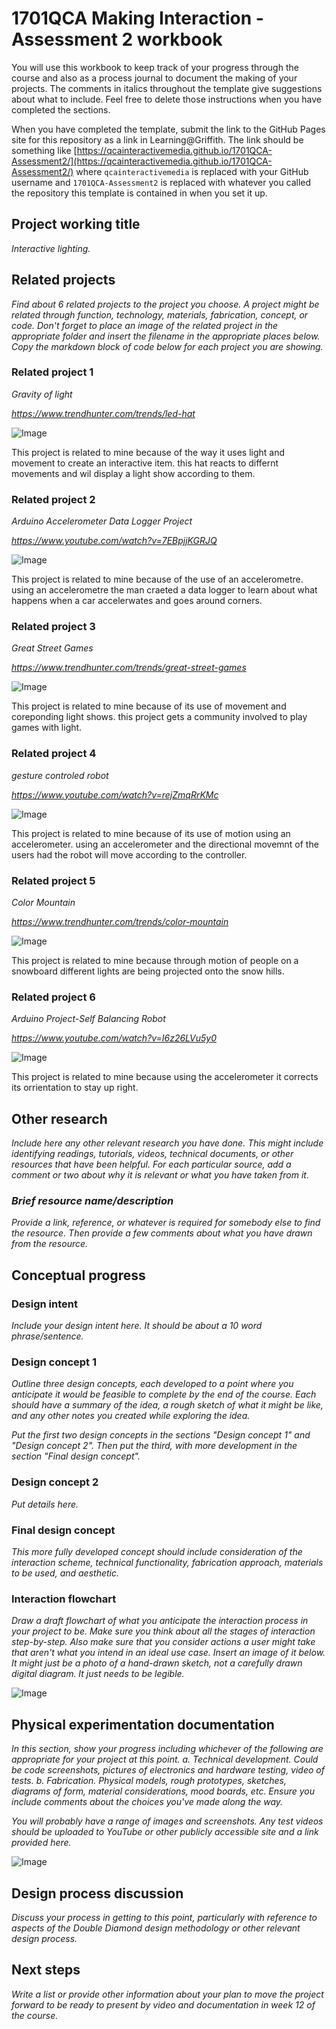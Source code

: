 # 1701QCA Making Interaction - Assessment 2 workbook

You will use this workbook to keep track of your progress through the course and also as a process journal to document the making of your projects. The comments in italics throughout the template give suggestions about what to include. Feel free to delete those instructions when you have completed the sections.

When you have completed the template, submit the link to the GitHub Pages site for this repository as a link in Learning@Griffith. The link should be something like [https://qcainteractivemedia.github.io/1701QCA-Assessment2/](https://qcainteractivemedia.github.io/1701QCA-Assessment2/) where `qcainteractivemedia` is replaced with your GitHub username and `1701QCA-Assessment2` is replaced with whatever you called the repository this template is contained in when you set it up.

## Project working title ##
*Interactive lighting.*

## Related projects ##
*Find about 6 related projects to the project you choose. A project might be related through  function, technology, materials, fabrication, concept, or code. Don't forget to place an image of the related project in the appropriate folder and insert the filename in the appropriate places below. Copy the markdown block of code below for each project you are showing.*

### Related project 1 ###
*Gravity of light*

*https://www.trendhunter.com/trends/led-hat*

![Image](missingimage.png)

This project is related to mine because of the way it uses light and movement to create an interactive item. this hat reacts to differnt movements and wil display a light show according to them.

### Related project 2 ###
*Arduino Accelerometer Data Logger Project*

*https://www.youtube.com/watch?v=7EBpjjKGRJQ*

![Image](missingimage.png)

This project is related to mine because of the use of an accelerometre. using an accelerometre the man craeted a data logger to learn about what happens when a car accelerwates and goes around corners.

### Related project 3 ###
*Great Street Games*

*https://www.trendhunter.com/trends/great-street-games*

![Image](missingimage.png)

This project is related to mine because of its use of movement and coreponding light shows. this project gets a community involved to play games with light.

### Related project 4 ###
*gesture controled robot*

*https://www.youtube.com/watch?v=rejZmqRrKMc*

![Image](missingimage.png)

This project is related to mine because of its use of motion using an accelerometer. using an accelerometer and the directional movemnt of the users had the robot will move according to the controller.

### Related project 5 ###
*Color Mountain*

*https://www.trendhunter.com/trends/color-mountain*

![Image](missingimage.png)

This project is related to mine because through motion of people on a snowboard different lights are being projected onto the snow hills.

### Related project 6 ###
*Arduino Project-Self Balancing Robot*

*https://www.youtube.com/watch?v=I6z26LVu5y0*

![Image](missingimage.png)

This project is related to mine because using the accelerometer it corrects its orrientation to stay up right.

## Other research ##
*Include here any other relevant research you have done. This might include identifying readings, tutorials, videos, technical documents, or other resources that have been helpful. For each particular source, add a comment or two about why it is relevant or what you have taken from it.*

### *Brief resource name/description* ###

*Provide a link, reference, or whatever is required for somebody else to find the resource. Then provide a few comments about what you have drawn from the resource.*

## Conceptual progress ##

### Design intent ###
*Include your design intent here. It should be about a 10 word phrase/sentence.*

### Design concept 1 ###
*Outline three design concepts, each developed to a point where you anticipate it would be feasible to complete by the end of the course. Each should have a summary of the idea, a rough sketch of what it might be like, and any other notes you created while exploring the idea.* 

*Put the first two design concepts in the sections "Design concept 1" and "Design concept 2". Then put the third, with more development in the section "Final design concept".*

### Design concept 2 ###
*Put details here.*

### Final design concept ###
*This more fully developed concept should include consideration of the interaction scheme, technical functionality, fabrication approach, materials to be used, and aesthetic.*

### Interaction flowchart ###
*Draw a draft flowchart of what you anticipate the interaction process in your project to be. Make sure you think about all the stages of interaction step-by-step. Also make sure that you consider actions a user might take that aren't what you intend in an ideal use case. Insert an image of it below. It might just be a photo of a hand-drawn sketch, not a carefully drawn digital diagram. It just needs to be legible.*

![Image](missingimage.png)

## Physical experimentation documentation ##

*In this section, show your progress including whichever of the following are appropriate for your project at this point.
a.	Technical development. Could be code screenshots, pictures of electronics and hardware testing, video of tests. 
b.	Fabrication. Physical models, rough prototypes, sketches, diagrams of form, material considerations, mood boards, etc.
Ensure you include comments about the choices you've made along the way.*

*You will probably have a range of images and screenshots. Any test videos should be uploaded to YouTube or other publicly accessible site and a link provided here.*

![Image](missingimage.png)

## Design process discussion ##
*Discuss your process in getting to this point, particularly with reference to aspects of the Double Diamond design methodology or other relevant design process.*

## Next steps ##
*Write a list or provide other information about your plan to move the project forward to be ready to present by video and documentation in week 12 of the course.*
